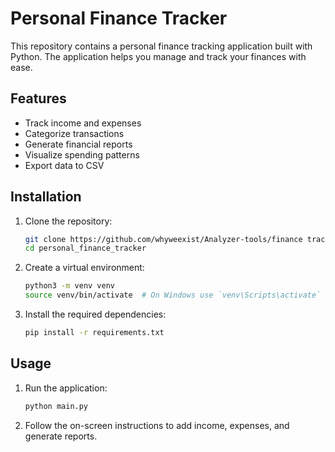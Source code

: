 
# Personal Finance Tracker

This repository contains a personal finance tracking application built with Python. The application helps you manage and track your finances with ease.

## Features

- Track income and expenses
- Categorize transactions
- Generate financial reports
- Visualize spending patterns
- Export data to CSV

## Installation

1. Clone the repository:
    ```bash
    git clone https://github.com/whyweexist/Analyzer-tools/finance tracker.git
    cd personal_finance_tracker
    ```

2. Create a virtual environment:
    ```bash
    python3 -m venv venv
    source venv/bin/activate  # On Windows use `venv\Scripts\activate`
    ```

3. Install the required dependencies:
    ```bash
    pip install -r requirements.txt
    ```

## Usage

1. Run the application:
    ```bash
    python main.py
    ```

2. Follow the on-screen instructions to add income, expenses, and generate reports.
